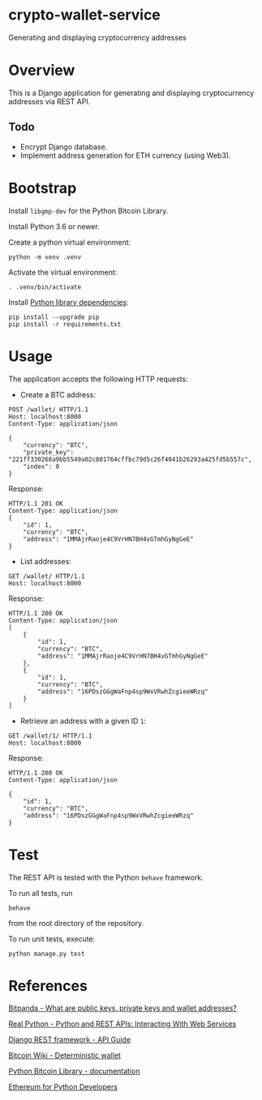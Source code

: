 # crypto-wallet-service

Generating and displaying cryptocurrency addresses

# Overview

This is a Django application for generating and displaying cryptocurrency addresses via REST API.


## Todo

- Encrypt Django database.
- Implement address generation for ETH currency (using Web3).


# Bootstrap

Install `libgmp-dev` for the Python Bitcoin Library.

Install Python 3.6 or newer.

Create a python virtual environment:
```
python -m venv .venv
```

Activate the virtual environment:
```
. .venv/bin/activate
```

Install [Python library dependencies](requirements.txt):
```
pip install --upgrade pip
pip install -r requirements.txt
```


# Usage

The application accepts the following HTTP requests:

- Create a BTC address:
```http
POST /wallet/ HTTP/1.1
Host: localhost:8000
Content-Type: application/json

{
    "currency": "BTC",
    "private_key": "221ff330268a9bb5549a02c801764cffbc79d5c26f4041b26293a425fd5b557c",
    "index": 0
}
```
Response:
```http
HTTP/1.1 201 OK
Content-Type: application/json
{
    "id": 1,
    "currency": "BTC",
    "address": "1MMAjrRaoje4C9VrHN7BH4vGTmhGyNgGeE"
}
```

- List addresses:
```http
GET /wallet/ HTTP/1.1
Host: localhost:8000
```
Response:
```http
HTTP/1.1 200 OK
Content-Type: application/json
[
    {
        "id": 1,
        "currency": "BTC",
        "address": "1MMAjrRaoje4C9VrHN7BH4vGTmhGyNgGeE"
    },
    {
        "id": 1,
        "currency": "BTC",
        "address": "16PDszGGgWaFnp4sp9WxVRwhZcgieeWRzq"
    }
]
```

- Retrieve an address with a given ID `1`:
```http
GET /wallet/1/ HTTP/1.1
Host: localhost:8000
```
Response:
```http
HTTP/1.1 200 OK
Content-Type: application/json

{
    "id": 1,
    "currency": "BTC",
    "address": "16PDszGGgWaFnp4sp9WxVRwhZcgieeWRzq"
}
```


# Test

The REST API is tested with the Python `behave` framework.

To run all tests, run
```
behave
```
from the root directory of the repository.

To run unit tests, execute:
```
python manage.py test
```


# References

[Bitpanda - What are public keys, private keys and wallet addresses?](https://www.bitpanda.com/academy/en/lessons/what-are-public-keys-private-keys-and-wallet-addresses/)

[Real Python - Python and REST APIs: Interacting With Web Services](https://realpython.com/api-integration-in-python)

[Django REST framework - API Guide](https://www.django-rest-framework.org/)

[Bitcoin Wiki - Deterministic wallet](https://en.bitcoin.it/wiki/Deterministic_wallet)

[Python Bitcoin Library - documentation](https://bitcoinlib.readthedocs.io/en/latest/)

[Ethereum for Python Developers](https://ethereum.org/en/developers/docs/programming-languages/python/)
